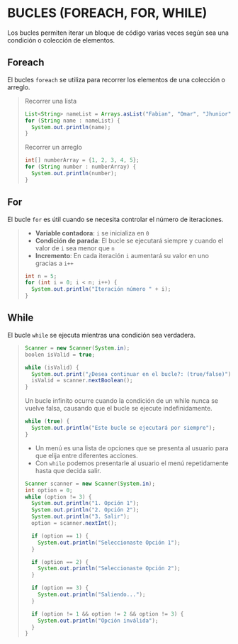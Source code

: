# BUCLES (FOREACH, FOR, WHILE)
Los bucles permiten iterar un bloque de código varias veces según sea una condición o colección de elementos.

## Foreach
El bucles `foreach` se utiliza para recorrer los elementos de una colección o arreglo.

> Recorrer una lista
>```java
> List<String> nameList = Arrays.asList("Fabian", "Omar", "Jhunior");
> for (String name : nameList) {
>   System.out.println(name);
> }
>```
>
> Recorrer un arreglo
>```java
> int[] numberArray = {1, 2, 3, 4, 5};
> for (String number : numberArray) {
>   System.out.println(number);
> }

## For
El bucle `for` es útil cuando se necesita controlar el número de iteraciones.

> - **Variable contadora**: `i` se inicializa en `0`
> - **Condición de parada**: El bucle se ejecutará siempre y cuando el valor de `i` sea menor que `n`
> - **Incremento**: En cada iteración `i` aumentará su valor en uno gracias a `i++`
>```java
> int n = 5;
> for (int i = 0; i < n; i++) {
>   System.out.println("Iteración número " + i);
> }
>```

## While
El bucle `while` se ejecuta mientras una condición sea verdadera.

>```java
> Scanner = new Scanner(System.in);
> boolen isValid = true;
>
> while (isValid) {
>   System.out.print("¿Desea continuar en el bucle?: (true/false)");
>   isValid = scanner.nextBoolean();
> }
>```
>
> Un bucle infinito ocurre cuando la condición de un while nunca se vuelve falsa, causando que el bucle se ejecute indefinidamente.
>```java
> while (true) {
>   System.out.println("Este bucle se ejecutará por siempre");
> }
>```
>
> - Un menú es una lista de opciones que se presenta al usuario para que elija entre diferentes acciones. 
> - Con `while` podemos presentarle al usuario el menú repetidamente hasta que decida salir. 
>```java
> Scanner scanner = new Scanner(System.in);
> int option = 0;
> while (option != 3) {
>   System.out.println("1. Opción 1");
>   System.out.println("2. Opción 2");
>   System.out.println("3. Salir");
>   option = scanner.nextInt();
>
>   if (option == 1) {
>     System.out.println("Seleccionaste Opción 1");
>   }
>
>   if (option == 2) {
>     System.out.println("Seleccionaste Opción 2");
>   }
>
>   if (option == 3) {
>     System.out.println("Saliendo...");
>   }
>
>   if (option != 1 && option != 2 && option != 3) {
>     System.out.println("Opción inválida");
>   }
> }
>```


